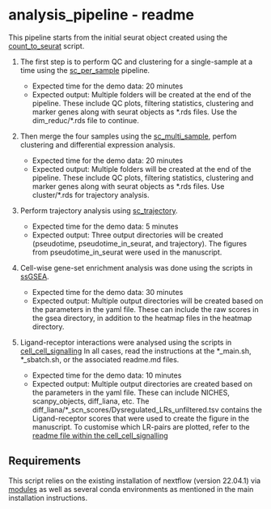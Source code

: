 # analysis_pipeline - readme

This pipeline starts from the initial seurat object created using the [count_to_seurat](../pre_processing/count_to_seurat/count_to_seurat_main.sh) script.

1. The first step is to perform QC and clustering for a single-sample at a time using the [sc_per_sample](analysis_pipeline/sc_per_sample) pipeline.

    - Expected time for the demo data: 20 minutes
    - Expected output: Multiple folders will be created at the end of the pipeline. These include QC plots, filtering statistics, clustering and marker genes along with seurat objects as \*.rds files. Use the dim_reduc/\*.rds file to continue.

2. Then merge the four samples using the [sc_multi_sample](analysis_pipeline/sc_multi_sample), perfom clustering and differential expression analysis.
    - Expected time for the demo data: 20 minutes
    - Expected output: Multiple folders will be created at the end of the pipeline. These include QC plots, filtering statistics, clustering and marker genes along with seurat objects as \*.rds files. Use cluster/\*.rds for trajectory analysis.

3. Perform trajectory analysis using [sc_trajectory](analysis_pipeline/sc_trajectory).
    - Expected time for the demo data: 5 minutes
    - Expected output: Three output directories will be created (pseudotime, pseudotime_in_seurat, and trajectory). The figures from pseudotime_in_seurat were used in the manuscript.

4. Cell-wise gene-set enrichment analysis was done using the scripts in [ssGSEA](ssGSEA/ssGSEA_sbatch.sh).
    - Expected time for the demo data: 30 minutes
    - Expected output: Multiple output directories will be created based on the parameters in the yaml file. These can include the raw scores in the gsea directory, in addition to the heatmap files in the heatmap directory.

5. Ligand-receptor interactions were analysed using the scripts in [cell_cell_signalling](cell_cell_signalling)  In all cases, read the instructions at the \*_main.sh, \*_sbatch.sh, or the associated readme.md files.
    - Expected time for the demo data: 10 minutes
    - Expected output: Multiple output directories are created based on the parameters in the yaml file. These can include NICHES, scanpy_objects, diff_liana, etc. The diff_liana/\*_scn_scores/Dysregulated_LRs_unfiltered.tsv contains the Ligand-receptor scores that were used to create the figure in the manuscript. To customise which LR-pairs are plotted, refer to the [readme file within the cell_cell_signalling](analysis_pipeline/cell_cell_signalling/README.md)

## Requirements

This script relies on the existing installation of nextflow (version 22.04.1) via [modules](https://modules.readthedocs.io/en/latest/) as well as several conda environments as mentioned in the main installation instructions.

